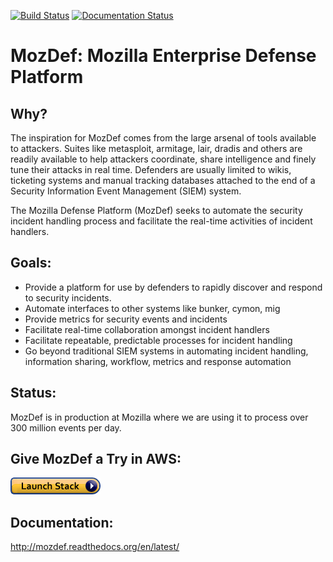 [![Build Status](https://travis-ci.org/mozilla/MozDef.svg?branch=master)](https://travis-ci.org/mozilla/MozDef)
[![Documentation Status](https://readthedocs.org/projects/mozdef/badge/?version=latest)](http://mozdef.readthedocs.io/en/latest/?badge=latest)

# MozDef: Mozilla Enterprise Defense Platform

## Why?

The inspiration for MozDef comes from the large arsenal of tools available to attackers. Suites like metasploit, armitage, lair, dradis and others are readily available to help attackers coordinate, share intelligence and finely tune their attacks in real time. Defenders are usually limited to wikis, ticketing systems and manual tracking databases attached to the end of a Security Information Event Management (SIEM) system.

The Mozilla Defense Platform (MozDef) seeks to automate the security incident handling process and facilitate the real-time activities of incident handlers.

## Goals:

* Provide a platform for use by defenders to rapidly discover and respond to security incidents.
* Automate interfaces to other systems like bunker, cymon, mig
* Provide metrics for security events and incidents
* Facilitate real-time collaboration amongst incident handlers
* Facilitate repeatable, predictable processes for incident handling
* Go beyond traditional SIEM systems in automating incident handling, information sharing, workflow, metrics and response automation

## Status:

MozDef is in production at Mozilla where we are using it to process over 300 million events per day.

## Give MozDef a Try in AWS:

[![Launch MozDef](docs/source/images/cloudformation-launch-stack.png)][1]

## Documentation:

http://mozdef.readthedocs.org/en/latest/

[1]: https://console.aws.amazon.com/cloudformation/home?region=us-west-2#/stacks/new?stackName=mozdef-for-aws&templateURL=https://s3-us-west-2.amazonaws.com/public.us-west-2.infosec.mozilla.org/mozdef/cf/v1.38.5/mozdef-parent.yml
